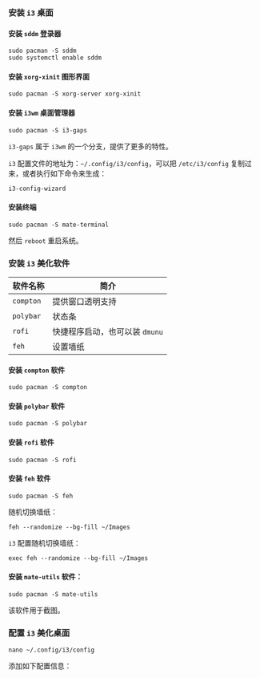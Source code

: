 ### 安装 `i3` 桌面

#### 安装 `sddm` 登录器

```shell
sudo pacman -S sddm
sudo systemctl enable sddm
```

#### 安装 `xorg-xinit`  图形界面

```shell
sudo pacman -S xorg-server xorg-xinit
```

#### 安装 `i3wm` 桌面管理器

```shell
sudo pacman -S i3-gaps
```

`i3-gaps` 属于 `i3wm` 的一个分支，提供了更多的特性。

`i3` 配置文件的地址为：`~/.config/i3/config`，可以把 `/etc/i3/config` 复制过来，或者执行如下命令来生成：

```shell
i3-config-wizard
```

#### 安装终端

```shell
sudo pacman -S mate-terminal
```

然后 `reboot` 重启系统。

### 安装 `i3` 美化软件

| 软件名称  | 简介                           |
| --------- | ------------------------------ |
| `compton` | 提供窗口透明支持               |
| `polybar` | 状态条                         |
| `rofi`    | 快捷程序启动，也可以装 `dmunu` |
| `feh`     | 设置墙纸                       |

#### 安装 `compton` 软件

```shell
sudo pacman -S compton
```

#### 安装 `polybar` 软件

```shell
sudo pacman -S polybar
```

#### 安装 `rofi` 软件

```shell
sudo pacman -S rofi
```

#### 安装 `feh` 软件

```shell
sudo pacman -S feh
```

随机切换墙纸：

```shell
feh --randomize --bg-fill ~/Images
```

`i3` 配置随机切换墙纸：

```shell
exec feh --randomize --bg-fill ~/Images
```

#### 安装 `mate-utils` 软件：

```shell
sudo pacman -S mate-utils
```

该软件用于截图。



### 配置 `i3` 美化桌面

```shell
nano ~/.config/i3/config
```

添加如下配置信息：

```shell








```





